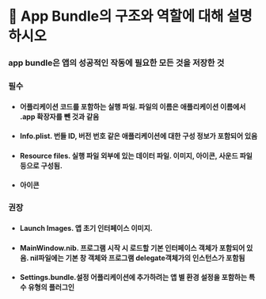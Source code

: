 # 🍎  App Bundle의 구조와 역할에 대해 설명하시오



### app bundle은 앱의 성공적인 작동에 필요한 모든 것을 저장한 것



### 필수 

- #### 어플리케이션 코드를 포함하는 실행 파일. 파일의 이름은 애플리케이션 이름에서 .app 확장자를 뺀 것과 같음

- #### Info.plist. 번들 ID, 버전 번호 같은 애플리케이션에 대한 구성 정보가 포함되어 있음

- #### Resource files. 실행 파일 외부에 있는 데이터 파일. 이미지, 아이콘, 사운드 파일 등으로 구성됨.

- #### 아이콘

### 권장

- #### Launch Images. 앱 초기 인터페이스 이미지.

- ####  MainWindow.nib. 프로그램 시작 시 로드할 기본 인터페이스 객체가 포함되어 있음. nil파일에는 기본 창 객체와 프로그램 delegate객체가의 인스턴스가 포함됨

- #### Settings.bundle.설정 어플리케이션에 추가하려는 앱 별 환경 설정을 포함하는 특수 유형의 플러그인

